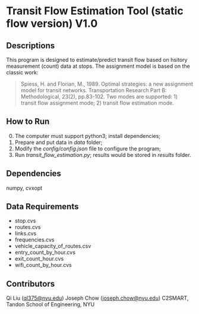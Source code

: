 # Transit Flow Estimation Tool (static flow version) V1.0

## Descriptions
This program is designed to estimate/predict transit flow based on hsitory measurement (count) data at stops.
The assignment model is based on the classic work: 
>Spiess, H. and Florian, M., 1989. Optimal strategies: a new assignment model for transit networks. Transportation Research Part B: Methodological, 23(2), pp.83-102.
Two modes are supported: 1) transit flow assignment mode; 2) transit flow estimation mode.

## How to Run
0. The computer must support python3; install dependencies;
1. Prepare and put data in *data* folder;
2. Modify the *config/config.json* file to configure the program;
3. Run *transit_flow_estimation.py*; results would be stored in *results* folder.

## Dependencies
numpy, cvxopt

## Data Requirements
 - stop.cvs
 - routes.cvs
 - links.cvs
 - frequencies.cvs
 - vehicle_capacity_of_routes.csv
 - entry_count_by_hour.cvs
 - exit_count_hour.cvs
 - wifi_count_by_hour.cvs

## Contributors
Qi Liu (ql375@nyu.edu)
Joseph Chow (joseph.chow@nyu.edu)
C2SMART, Tandon School of Engineering, NYU
